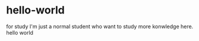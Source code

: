 # hello-world
for study
I'm just a normal student who want to study more konwledge here.
hello world
